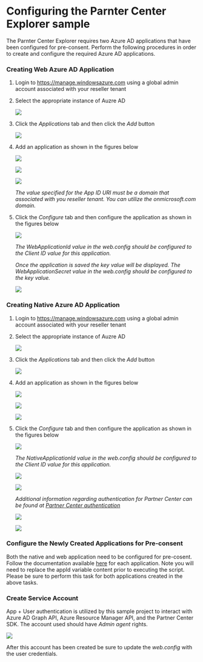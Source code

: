 Configuring the Parnter Center Explorer sample
====================

The Parnter Center Explorer requires two Azure AD applications that have been configured for pre-consent. Perform the following 
procedures in order to create and configure the required Azure AD applications.

### Creating Web Azure AD Application
1. Login to https://manage.windowsazure.com using a global admin account associated
with your reseller tenant
2. Select the appropriate instance of Auzre AD

    ![](docs/Images/AzureAD01.png)
    
3. Click the *Applications* tab and then click the *Add* button 

    ![](docs/Images/AzureAD02.png)
    
4. Add an application as shown in the figures below

    ![](docs/Images/AzureAD03.png)
    
    ![](docs/Images/AzureAD04.png)
    
    ![](docs/Images/AzureAD05.png)
    
    *The value specified for the App ID URI must be a domain that associated with you reseller tenant. You can utilize the 
    onmicrosoft.com domain.*
    
5. Click the *Configure* tab and then configure the application as shown in the figures below

    ![](docs/Images/AzureAD06.png)
    
    *The WebApplicationId value in the web.config should be configured to the Client ID value for this application.*
    
    *Once the application is saved the key value will be displayed. The WebApplicationSecret value in the web.config
    should be configured to the key value.*
    
    ![](docs/Images/AzureAD07.png)
    
### Creating Native Azure AD Application
1. Login to https://manage.windowsazure.com using a global admin account associated
with your reseller tenant
2. Select the appropriate instance of Auzre AD

    ![](docs/Images/AzureAD01.png)
    
3. Click the *Applications* tab and then click the *Add* button 

    ![](docs/Images/AzureAD02.png)

4. Add an application as shown in the figures below

    ![](docs/Images/AzureAD03.png)

    ![](docs/Images/AzureAD08.png)
    
    ![](docs/Images/AzureAD09.png)    
 
5. Click the *Configure* tab and then configure the application as shown in the figures below

    ![](docs/Images/AzureAD10.png)
    
    *The NativeApplicationId value in the web.config should be configured to the Client ID value for this application.*
    
    ![](docs/Images/AzureAD11.png)
    
    ![](docs/Images/AzureAD12.png)
    
    *Additional information regarding authentication for Partner Center can be found at [Partner Center authentication](https://msdn.microsoft.com/en-us/library/partnercenter/mt634709.aspx)*
    
    ![](docs/Images/AzureAD13.png)
    
    ![](docs/Images/AzureAD14.png)
    
### Configure the Newly Created Applications for Pre-consent

Both the native and web application need to be configured for pre-cosent. Follow the documentation available [here](docs/Preconsent.md) for each application. Note
you will need to replace the appId variable content prior to executing the script. Please be sure to perform this task for both applications created in the
above tasks.


### Create Service Account

App + User authentication is utilized by this sample project to interact with Azure AD Graph API, Azure Resource Manager API, and the Partner Center SDK. The
account used should have *Admin agent* rights. 

   ![](docs/Images/PartnerCenter01.png)
   
After this account has been created be sure to update the *web.config* with the user credentials. 